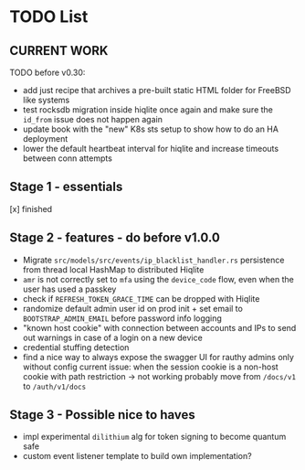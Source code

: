 # TODO List

## CURRENT WORK

TODO before v0.30:

- add just recipe that archives a pre-built static HTML folder for FreeBSD like systems
- test rocksdb migration inside hiqlite once again and make sure the `id_from` issue
  does not happen again
- update book with the "new" K8s sts setup to show how to do an HA deployment
- lower the default heartbeat interval for hiqlite and increase timeouts between conn attempts

## Stage 1 - essentials

[x] finished

## Stage 2 - features - do before v1.0.0

- Migrate `src/models/src/events/ip_blacklist_handler.rs` persistence from thread local HashMap to distributed Hiqlite
- `amr` is not correctly set to `mfa` using the `device_code` flow, even when the user has used a passkey
- check if `REFRESH_TOKEN_GRACE_TIME` can be dropped with Hiqlite
- randomize default admin user id on prod init + set email to `BOOTSTRAP_ADMIN_EMAIL` before password info logging
- "known host cookie" with connection between accounts and IPs to send out warnings in case
  of a login on a new device
- credential stuffing detection
- find a nice way to always expose the swagger UI for rauthy admins only without config
  current issue: when the session cookie is a non-host cookie with path restriction -> not working
  probably move from `/docs/v1` to `/auth/v1/docs`

## Stage 3 - Possible nice to haves

- impl experimental `dilithium` alg for token signing to become quantum safe
- custom event listener template to build own implementation?

